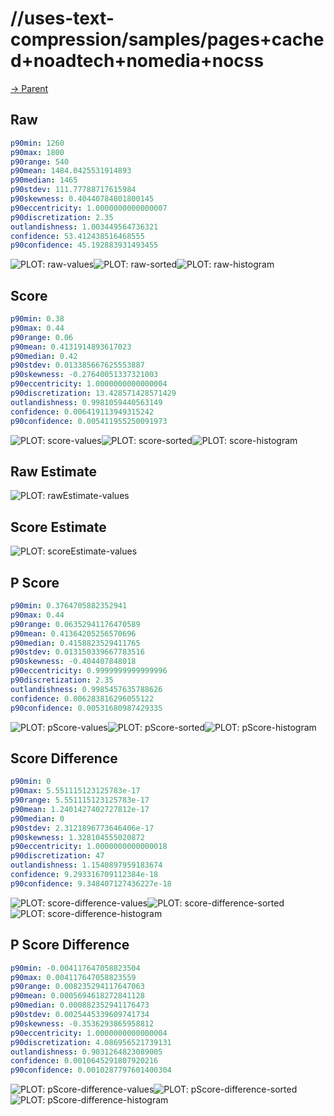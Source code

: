 
# //uses-text-compression/samples/pages+cached+noadtech+nomedia+nocss

[→ Parent](../..)


## Raw


```yaml
p90min: 1260
p90max: 1800
p90range: 540
p90mean: 1484.0425531914893
p90median: 1465
p90stdev: 111.77788717615984
p90skewness: 0.40440784801800145
p90eccentricity: 1.0000000000000007
p90discretization: 2.35
outlandishness: 1.003449564736321
confidence: 53.412438516468555
p90confidence: 45.192883931493455

```

![PLOT: raw-values](./raw/values.svg)![PLOT: raw-sorted](./raw/sorted.svg)![PLOT: raw-histogram](./raw/histogram.svg)
## Score


```yaml
p90min: 0.38
p90max: 0.44
p90range: 0.06
p90mean: 0.4131914893617023
p90median: 0.42
p90stdev: 0.013385667625553887
p90skewness: -0.27640051337321003
p90eccentricity: 1.0000000000000004
p90discretization: 13.428571428571429
outlandishness: 0.9981059440563149
confidence: 0.006419113949315242
p90confidence: 0.005411955250091973

```

![PLOT: score-values](./score/values.svg)![PLOT: score-sorted](./score/sorted.svg)![PLOT: score-histogram](./score/histogram.svg)
## Raw Estimate

![PLOT: rawEstimate-values](./rawEstimate/values.svg)
## Score Estimate

![PLOT: scoreEstimate-values](./scoreEstimate/values.svg)
## P Score


```yaml
p90min: 0.3764705882352941
p90max: 0.44
p90range: 0.06352941176470589
p90mean: 0.41364205256570696
p90median: 0.4158823529411765
p90stdev: 0.013150339667783516
p90skewness: -0.404407848018
p90eccentricity: 0.9999999999999996
p90discretization: 2.35
outlandishness: 0.9985457635788626
confidence: 0.006283816296055122
p90confidence: 0.00531680987429335

```

![PLOT: pScore-values](./pScore/values.svg)![PLOT: pScore-sorted](./pScore/sorted.svg)![PLOT: pScore-histogram](./pScore/histogram.svg)
## Score Difference


```yaml
p90min: 0
p90max: 5.551115123125783e-17
p90range: 5.551115123125783e-17
p90mean: 1.2401427402727812e-17
p90median: 0
p90stdev: 2.3121896773646406e-17
p90skewness: 1.328104555020872
p90eccentricity: 1.0000000000000018
p90discretization: 47
outlandishness: 1.1540897959183674
confidence: 9.293316709112384e-18
p90confidence: 9.348407127436227e-18

```

![PLOT: score-difference-values](./score-difference/values.svg)![PLOT: score-difference-sorted](./score-difference/sorted.svg)![PLOT: score-difference-histogram](./score-difference/histogram.svg)
## P Score Difference


```yaml
p90min: -0.004117647058823504
p90max: 0.004117647058823559
p90range: 0.008235294117647063
p90mean: 0.0005694618272841128
p90median: 0.000882352941176473
p90stdev: 0.0025445339609741734
p90skewness: -0.3536293865958812
p90eccentricity: 1.0000000000000004
p90discretization: 4.086956521739131
outlandishness: 0.9031264823089005
confidence: 0.0010645291807920216
p90confidence: 0.0010287797601400304

```

![PLOT: pScore-difference-values](./pScore-difference/values.svg)![PLOT: pScore-difference-sorted](./pScore-difference/sorted.svg)![PLOT: pScore-difference-histogram](./pScore-difference/histogram.svg)